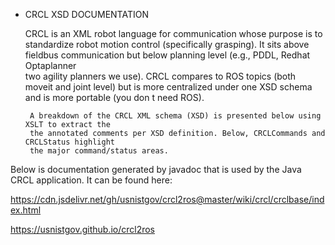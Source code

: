  - CRCL XSD DOCUMENTATION

    CRCL is an XML robot language for communication
    whose purpose is to standardize robot motion control
    (specifically grasping).  It sits above fieldbus communication
    but below planning level (e.g., PDDL, Redhat Optaplanner  
    two agility planners we use).  CRCL compares to  ROS topics
    (both moveit and joint level) but is more centralized under
    one XSD schema and is more portable (you don t need ROS).

        A breakdown of the CRCL XML schema (XSD) is presented below using XSLT to extract the
        the annotated comments per XSD definition. Below, CRCLCommands and CRCLStatus highlight
        the major command/status areas.

        
Below is documentation generated by javadoc that is used by the Java CRCL application. It
can be found here: 

https://cdn.jsdelivr.net/gh/usnistgov/crcl2ros@master/wiki/crcl/crclbase/index.html

https://usnistgov.github.io/crcl2ros